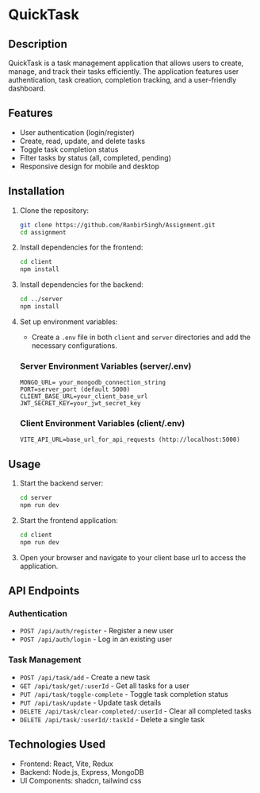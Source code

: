 # QuickTask

## Description
QuickTask is a task management application that allows users to create, manage, and track their tasks efficiently. The application features user authentication, task creation, completion tracking, and a user-friendly dashboard.

## Features
- User authentication (login/register)
- Create, read, update, and delete tasks
- Toggle task completion status
- Filter tasks by status (all, completed, pending)
- Responsive design for mobile and desktop

## Installation
1. Clone the repository:
   ```bash
   git clone https://github.com/Ranbir5ingh/Assignment.git
   cd assignment
   ```

2. Install dependencies for the frontend:
   ```bash
   cd client
   npm install
   ```

3. Install dependencies for the backend:
   ```bash
   cd ../server
   npm install
   ```

4. Set up environment variables:
   - Create a `.env` file in both `client` and `server` directories and add the necessary configurations.

   ### Server Environment Variables (server/.env)
   ```
   MONGO_URL= your_mongodb_connection_string
   PORT=server_port (default 5000)
   CLIENT_BASE_URL=your_client_base_url
   JWT_SECRET_KEY=your_jwt_secret_key
   ```

   ### Client Environment Variables (client/.env)
   ```
   VITE_API_URL=base_url_for_api_requests (http://localhost:5000)
   ```

## Usage
1. Start the backend server:
   ```bash
   cd server
   npm run dev
   ```

2. Start the frontend application:
   ```bash
   cd client
   npm run dev
   ```

3. Open your browser and navigate to your client base url to access the application.

## API Endpoints
### Authentication
- `POST /api/auth/register` - Register a new user
- `POST /api/auth/login` - Log in an existing user

### Task Management
- `POST /api/task/add` - Create a new task
- `GET /api/task/get/:userId` - Get all tasks for a user
- `PUT /api/task/toggle-complete` - Toggle task completion status
- `PUT /api/task/update` - Update task details
- `DELETE /api/task/clear-completed/:userId` - Clear all completed tasks
- `DELETE /api/task/:userId/:taskId` - Delete a single task

## Technologies Used
- Frontend: React, Vite, Redux
- Backend: Node.js, Express, MongoDB
- UI Components: shadcn, tailwind css
